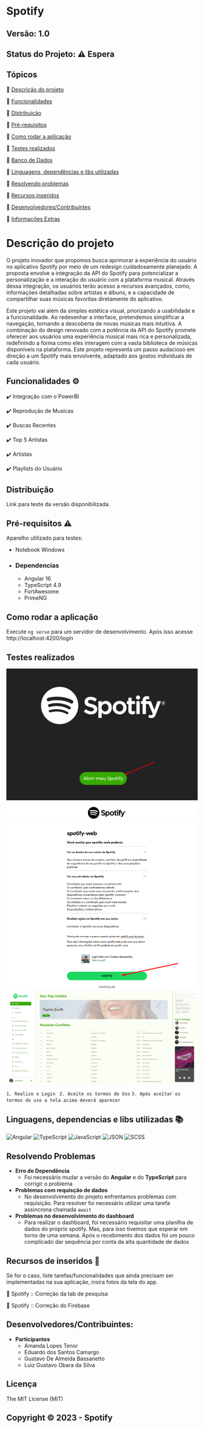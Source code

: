 # Spotify
## Versão: 1.0
## Status do Projeto: ⚠️ Espera

## Tópicos
🔹 [Descrição do projeto](https://github.com/Bassanetto/spotify-web#descricao-do-projeto)

🔹 [Funcionalidades](https://github.com/Bassanetto/spotify-web#funcionalidades)

🔹 [Distribuição](https://github.com/Bassanetto/spotify-web#distribuicao)

🔹 [Pré-requisitos](https://github.com/Bassanetto/spotify-web#pré-requisitos)

🔹 [Como rodar a aplicação](https://github.com/Bassanetto/spotify-web#como-rodar-a-aplicacao)

🔹 [Testes realizados](https://github.com/Bassanetto/spotify-web#testes-realizados)

🔹 [Banco de Dados](https://github.com/Bassanetto/spotify-web#banco-de-dados)

🔹 [Linguagens, dependências e libs utilizadas](https://github.com/Bassanetto/spotify-web#linguagens-dependencias-e-libs-utilizadas)

🔹 [Resolvendo problemas](https://github.com/Bassanetto/spotify-web#resolvendo-problemas)

🔹 [Recursos inseridos](https://github.com/Bassanetto/spotify-web#recursos-inseridos)

🔹 [Desenvolvedores/Contribuintes](https://github.com/Bassanetto/spotify-web#desenvolvedores/contribuintes)

🔹 [Informações Extras](https://github.com/Bassanetto/spotify-web#informacoes-extras)


# Descrição do projeto
O projeto inovador que propomos busca aprimorar a experiência do usuário no aplicativo Spotify por meio de um redesign cuidadosamente planejado. A proposta envolve a integração da API do Spotify para potencializar a personalização e a interação do usuário com a plataforma musical. Através dessa integração, os usuários terão acesso a recursos avançados, como, informações detalhadas sobre artistas e álbuns, e a capacidade de compartilhar suas músicas favoritas diretamente do aplicativo.

Este projeto vai além da simples estética visual, priorizando a usabilidade e a funcionalidade. Ao redesenhar a interface, pretendemos simplificar a navegação, tornando a descoberta de novas músicas mais intuitiva. A combinação do design renovado com a potência da API do Spotify promete oferecer aos usuários uma experiência musical mais rica e personalizada, redefinindo a forma como eles interagem com a vasta biblioteca de músicas disponíveis na plataforma. Este projeto representa um passo audacioso em direção a um Spotify mais envolvente, adaptado aos gostos individuais de cada usuário.

## Funcionalidades ⚙️
✔️ Integração com o PowerBI

✔️ Reprodução de Musícas

✔️ Buscas Recentes

✔️ Top 5 Artistas

✔️ Artistas

✔️ Playlists do Usuário

## Distribuição
Link para teste da versão disponibilizada.

## Pré-requisitos ⚠️
Aparelho utilizado para testes:
- Notebook Windows

- ### Dependencias
  - Angular 16
  - TypeScript 4.9
  - FortAwesome
  - PrimeNG

## Como rodar a aplicação
Execute `ng serve` para um servidor de desenvolvimento. Após isso acesse http://localhost:4200/login

## Testes realizados
![login.png](README/img/login.png)
![autenticacao.png](README/img/autenticacao.png)
![tela-player.png](README/img/tela-player.jpeg)

`1. Realize o Login `
`2. Aceite os termos de Uso`
`3. Após aceitar os termos de uso a tela acima deverá aparecer`

## Linguagens, dependencias e libs utilizadas 📚
![Angular](https://img.shields.io/badge/Angular-red?style=for-the-badge&logo=angular&logoColor=white)
![TypeScript](https://img.shields.io/badge/TypeScript-blue?style=for-the-badge&logo=typeScript&logoColor=white)
![JavaScript](https://img.shields.io/badge/JavaScript-yellow?style=for-the-badge&logo=javascript&logoColor=white)
![JSON](https://img.shields.io/badge/JSON-black?style=for-the-badge&logo=json&logoColor=green)
![SCSS](https://img.shields.io/badge/SCSS-pink?style=for-the-badge&logo=scss&logoColor=white)


## Resolvendo Problemas
 - **Erro de Dependência**
   - Foi necessário mudar a versão do **Angular** e do **TypeScript** para corrigir o problema
 - **Problemas com requisção de dados**
   - No desenvolvimento do projeto enfrentamos problemas com requisição. Para resolver foi necessário utilizar uma tarefa assincrona chamada `await`
 - **Problemas no desenvolvimento do dashboard**
   - Para realizar o dashboard, foi necessário requisitar uma planilha de dados do proprio spotify. Mas, para isso tivemos que esperar em torno de uma semana. Após o recebimento dos dados foi um pouco complicado dar sequência por conta da alta quantidade de dados

## Recursos de inseridos 🧰
Se for o caso, liste tarefas/funcionalidades que ainda precisam ser implementadas na sua aplicação, insira fotos da tela do app.

📝 Spotify :: Correção da tab de pesquisa

📝 Spotify :: Correção do Firebase

## Desenvolvedores/Contribuintes:
- **Participantes**
  - Amanda Lopes Tenor
  - Eduardo dos Santos Camargo
  - Gustavo De Almeida Bassanetto
  - Luiz Gustavo Obara da Silva

## Licença
The MIT License (MIT)

## Copyright ©️ 2023 - Spotify
